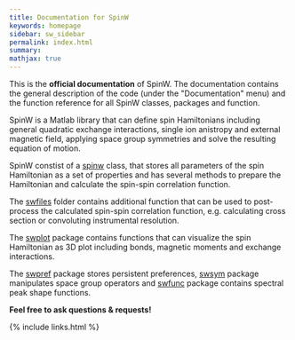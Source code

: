 ```yaml
---
title: Documentation for SpinW
keywords: homepage
sidebar: sw_sidebar
permalink: index.html
summary:
mathjax: true
---
```


This is the **official documentation** of SpinW. The documentation contains the general description of the code (under the "Documentation" menu) and the function reference for all SpinW classes, packages and function.

SpinW is a Matlab library that can define spin Hamiltonians including general quadratic exchange interactions, single ion anistropy and external magnetic field, applying space group symmetries and solve the resulting equation of motion.

SpinW constist of a [spinw](spinw) class, that stores all parameters of the spin Hamiltonian as a set of properties and has several methods to prepare the Hamiltonian and calculate the spin-spin correlation function.

The [swfiles](swfiles) folder contains additional function that can be used to post-process the calculated spin-spin correlation function, e.g. calculating cross section or convoluting instrumental resolution.

The [swplot](swplot) package contains functions that can visualize the spin Hamiltonian as 3D plot including bonds, magnetic moments and exchange interactions.

The [swpref](swpref) package stores persistent preferences, [swsym](swsym) package manipulates space group operators and [swfunc](swfunc) package contains spectral peak shape functions.

**Feel free to ask questions & requests!**


{% include links.html %}
